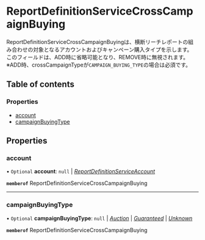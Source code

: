 # ReportDefinitionServiceCrossCampaignBuying


<div lang=\"ja\"> ReportDefinitionServiceCrossCampaignBuyingは、横断リーチレポートの組み合わせの対象となるアカウントおよびキャンペーン購入タイプを示します。<br> このフィールドは、ADD時に省略可能となり、REMOVE時に無視されます。<br> ※ADD時、crossCampaignTypeが<code>CAMPAIGN_BUYING_TYPE</code>の場合は必須です。 </div> 

## Table of contents

### Properties

- [account](reportdefinitionservicecrosscampaignbuying.md#account)
- [campaignBuyingType](reportdefinitionservicecrosscampaignbuying.md#campaignbuyingtype)

## Properties

### account

• `Optional` **account**: ``null`` \| [*ReportDefinitionServiceAccount*](reportdefinitionserviceaccount.md)

**`memberof`** ReportDefinitionServiceCrossCampaignBuying

___

### campaignBuyingType

• `Optional` **campaignBuyingType**: ``null`` \| [*Auction*](./enums/reportdefinitionservicecrosscampaignbuyingtype.md#auction) \| [*Guaranteed*](./enums/reportdefinitionservicecrosscampaignbuyingtype.md#guaranteed) \| [*Unknown*](./enums/reportdefinitionservicecrosscampaignbuyingtype.md#unknown)

**`memberof`** ReportDefinitionServiceCrossCampaignBuying
